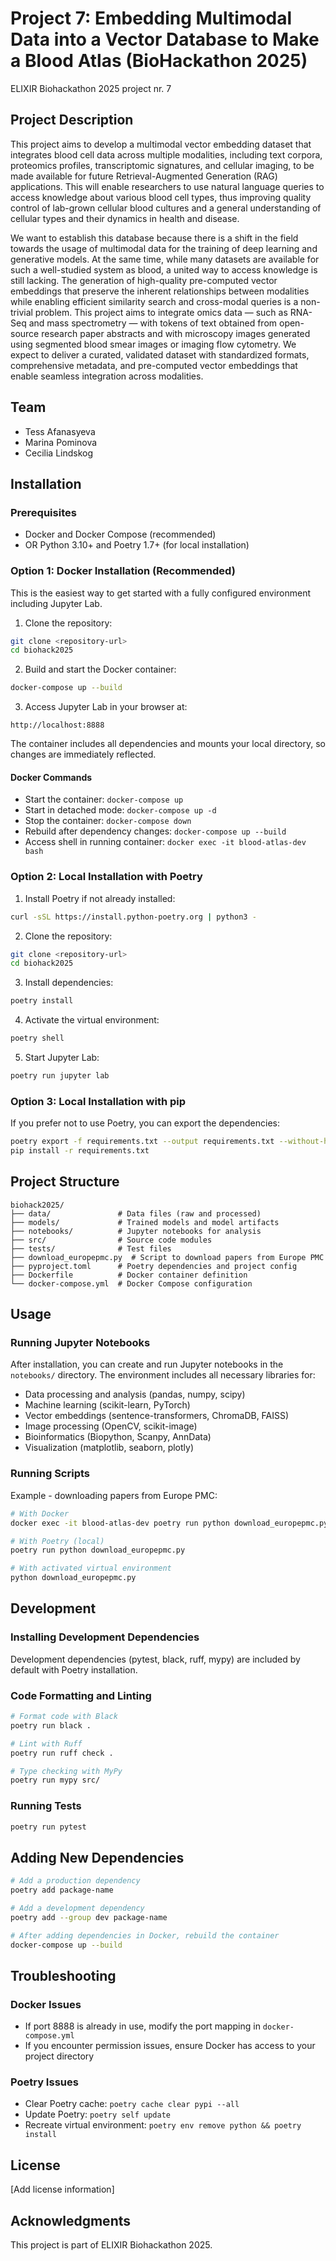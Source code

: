 # Project 7: Embedding Multimodal Data into a Vector Database to Make a Blood Atlas (BioHackathon 2025)

ELIXIR Biohackathon 2025 project nr. 7

## Project Description

This project aims to develop a multimodal vector embedding dataset that integrates blood cell data across multiple modalities, including text corpora, proteomics profiles, transcriptomic signatures, and cellular imaging, to be made available for future Retrieval-Augmented Generation (RAG) applications. This will enable researchers to use natural language queries to access knowledge about various blood cell types, thus improving quality control of lab-grown cellular blood cultures and a general understanding of cellular types and their dynamics in health and disease.

We want to establish this database because there is a shift in the field towards the usage of multimodal data for the training of deep learning and generative models. At the same time, while many datasets are available for such a well-studied system as blood, a united way to access knowledge is still lacking. The generation of high-quality pre-computed vector embeddings that preserve the inherent relationships between modalities while enabling efficient similarity search and cross-modal queries is a non-trivial problem. This project aims to integrate omics data — such as RNA-Seq and mass spectrometry — with tokens of text obtained from open-source research paper abstracts and with microscopy images generated using segmented blood smear images or imaging flow cytometry. We expect to deliver a curated, validated dataset with standardized formats, comprehensive metadata, and pre-computed vector embeddings that enable seamless integration across modalities.

## Team

- Tess Afanasyeva
- Marina Pominova
- Cecilia Lindskog

## Installation

### Prerequisites

- Docker and Docker Compose (recommended)
- OR Python 3.10+ and Poetry 1.7+ (for local installation)

### Option 1: Docker Installation (Recommended)

This is the easiest way to get started with a fully configured environment including Jupyter Lab.

1. Clone the repository:
```bash
git clone <repository-url>
cd biohack2025
```

2. Build and start the Docker container:
```bash
docker-compose up --build
```

3. Access Jupyter Lab in your browser at:
```
http://localhost:8888
```

The container includes all dependencies and mounts your local directory, so changes are immediately reflected.

#### Docker Commands

- Start the container: `docker-compose up`
- Start in detached mode: `docker-compose up -d`
- Stop the container: `docker-compose down`
- Rebuild after dependency changes: `docker-compose up --build`
- Access shell in running container: `docker exec -it blood-atlas-dev bash`

### Option 2: Local Installation with Poetry

1. Install Poetry if not already installed:
```bash
curl -sSL https://install.python-poetry.org | python3 -
```

2. Clone the repository:
```bash
git clone <repository-url>
cd biohack2025
```

3. Install dependencies:
```bash
poetry install
```

4. Activate the virtual environment:
```bash
poetry shell
```

5. Start Jupyter Lab:
```bash
poetry run jupyter lab
```

### Option 3: Local Installation with pip

If you prefer not to use Poetry, you can export the dependencies:

```bash
poetry export -f requirements.txt --output requirements.txt --without-hashes
pip install -r requirements.txt
```

## Project Structure

```
biohack2025/
├── data/               # Data files (raw and processed)
├── models/             # Trained models and model artifacts
├── notebooks/          # Jupyter notebooks for analysis
├── src/                # Source code modules
├── tests/              # Test files
├── download_europepmc.py  # Script to download papers from Europe PMC
├── pyproject.toml      # Poetry dependencies and project config
├── Dockerfile          # Docker container definition
└── docker-compose.yml  # Docker Compose configuration
```

## Usage

### Running Jupyter Notebooks

After installation, you can create and run Jupyter notebooks in the `notebooks/` directory. The environment includes all necessary libraries for:

- Data processing and analysis (pandas, numpy, scipy)
- Machine learning (scikit-learn, PyTorch)
- Vector embeddings (sentence-transformers, ChromaDB, FAISS)
- Image processing (OpenCV, scikit-image)
- Bioinformatics (Biopython, Scanpy, AnnData)
- Visualization (matplotlib, seaborn, plotly)

### Running Scripts

Example - downloading papers from Europe PMC:
```bash
# With Docker
docker exec -it blood-atlas-dev poetry run python download_europepmc.py

# With Poetry (local)
poetry run python download_europepmc.py

# With activated virtual environment
python download_europepmc.py
```

## Development

### Installing Development Dependencies

Development dependencies (pytest, black, ruff, mypy) are included by default with Poetry installation.

### Code Formatting and Linting

```bash
# Format code with Black
poetry run black .

# Lint with Ruff
poetry run ruff check .

# Type checking with MyPy
poetry run mypy src/
```

### Running Tests

```bash
poetry run pytest
```

## Adding New Dependencies

```bash
# Add a production dependency
poetry add package-name

# Add a development dependency
poetry add --group dev package-name

# After adding dependencies in Docker, rebuild the container
docker-compose up --build
```

## Troubleshooting

### Docker Issues

- If port 8888 is already in use, modify the port mapping in `docker-compose.yml`
- If you encounter permission issues, ensure Docker has access to your project directory

### Poetry Issues

- Clear Poetry cache: `poetry cache clear pypi --all`
- Update Poetry: `poetry self update`
- Recreate virtual environment: `poetry env remove python && poetry install`

## License

[Add license information]

## Acknowledgments

This project is part of ELIXIR Biohackathon 2025.
